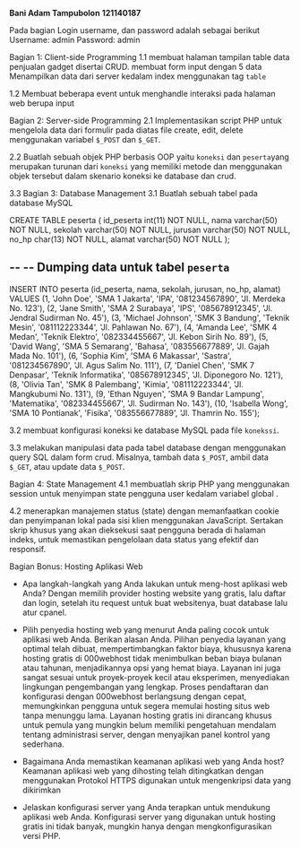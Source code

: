 **Bani Adam Tampubolon**
**121140187**

Pada bagian Login username, dan password adalah sebagai berikut
Username: admin
Password: admin

Bagian 1: Client-side Programming
1.1 membuat halaman tampilan table data penjualan gadget disertai CRUD. membuat form input dengan 5 data Menampilkan data dari server kedalam index menggunakan tag `table`

1.2 Membuat beberapa event untuk menghandle interaksi pada halaman web berupa input

Bagian 2: Server-side Programming 
2.1 Implementasikan script PHP untuk mengelola data dari formulir pada diatas file create, edit, delete menggunakan variabel `$_POST`  dan `$_GET`.


2.2  Buatlah sebuah objek PHP berbasis OOP yaitu `koneksi` dan `peserta`yang merupakan turunan dari `koneksi` yang memiliki metode dan menggunakan objek tersebut dalam skenario koneksi ke database dan crud.

3.3 Bagian 3: Database Management
3.1 Buatlah sebuah tabel pada database MySQL

CREATE TABLE peserta (
  id_peserta int(11) NOT NULL,
  nama varchar(50) NOT NULL,
  sekolah varchar(50) NOT NULL,
  jurusan varchar(50) NOT NULL,
  no_hp char(13) NOT NULL,
  alamat varchar(50) NOT NULL
);

--
-- Dumping data untuk tabel `peserta`
--

INSERT INTO peserta (id_peserta, nama, sekolah, jurusan, no_hp, alamat) VALUES
(1, 'John Doe', 'SMA 1 Jakarta', 'IPA', '081234567890', 'Jl. Merdeka No. 123'),
(2, 'Jane Smith', 'SMA 2 Surabaya', 'IPS', '085678912345', 'Jl. Jendral Sudirman No. 45'),
(3, 'Michael Johnson', 'SMK 3 Bandung', 'Teknik Mesin', '081112223344', 'Jl. Pahlawan No. 67'),
(4, 'Amanda Lee', 'SMK 4 Medan', 'Teknik Elektro', '082334455667', 'Jl. Kebon Sirih No. 89'),
(5, 'David Wang', 'SMA 5 Semarang', 'Bahasa', '083556677889', 'Jl. Gajah Mada No. 101'),
(6, 'Sophia Kim', 'SMA 6 Makassar', 'Sastra', '081234567890', 'Jl. Agus Salim No. 111'),
(7, 'Daniel Chen', 'SMK 7 Denpasar', 'Teknik Informatika', '085678912345', 'Jl. Diponegoro No. 121'),
(8, 'Olivia Tan', 'SMK 8 Palembang', 'Kimia', '081112223344', 'Jl. Mangkubumi No. 131'),
(9, 'Ethan Nguyen', 'SMA 9 Bandar Lampung', 'Matematika', '082334455667', 'Jl. Sudirman No. 143'),
(10, 'Isabella Wong', 'SMA 10 Pontianak', 'Fisika', '083556677889', 'Jl. Thamrin No. 155');

3.2  membuat konfigurasi koneksi ke database MySQL pada file `konekssi`.

3.3  melakukan manipulasi data pada tabel database dengan menggunakan query SQL dalam form crud. Misalnya, tambah data `$_POST`, ambil data `$_GET`, atau update data `$_POST`.

Bagian 4: State Management
4.1 membuatlah skrip PHP yang menggunakan session untuk menyimpan state pengguna user kedalam variabel global
.

4.2 menerapkan manajemen status (state) dengan memanfaatkan cookie dan penyimpanan lokal pada sisi klien menggunakan JavaScript. Sertakan skrip khusus yang akan dieksekusi saat pengguna berada di halaman indeks, untuk memastikan pengelolaan data status yang efektif dan responsif.

Bagian Bonus: Hosting Aplikasi Web 

- Apa langkah-langkah yang Anda lakukan untuk meng-host aplikasi web Anda?
 Dengan memilih provider hosting website yang gratis, lalu daftar dan login, setelah itu request untuk buat websitenya, buat database lalu atur cpanel.

- Pilih penyedia hosting web yang menurut Anda paling cocok untuk aplikasi web Anda. Berikan alasan Anda.
 Pilihan penyedia layanan yang optimal telah dibuat, mempertimbangkan faktor biaya, khususnya karena hosting gratis di 000webhost tidak menimbulkan beban biaya bulanan atau tahunan, menjadikannya opsi yang hemat biaya.
 Layanan ini juga sangat sesuai untuk proyek-proyek kecil atau eksperimen, menyediakan lingkungan pengembangan yang lengkap.
 Proses pendaftaran dan konfigurasi dengan 000webhost berlangsung dengan cepat, memungkinkan pengguna untuk segera memulai hosting situs web tanpa menunggu lama.
 Layanan hosting gratis ini dirancang khusus untuk pemula yang mungkin belum memiliki pengetahuan mendalam tentang administrasi server, dengan menyajikan panel kontrol yang sederhana.

- Bagaimana Anda memastikan keamanan aplikasi web yang Anda host?
 Keamanan aplikasi web yang dihosting telah ditingkatkan dengan menggunakan Protokol HTTPS digunakan untuk mengenkripsi data yang dikirimkan

- Jelaskan konfigurasi server yang Anda terapkan untuk mendukung aplikasi web Anda.
 Konfigurasi server yang digunakan untuk hosting gratis ini tidak banyak, mungkin hanya dengan mengkonfigurasikan versi PHP.

